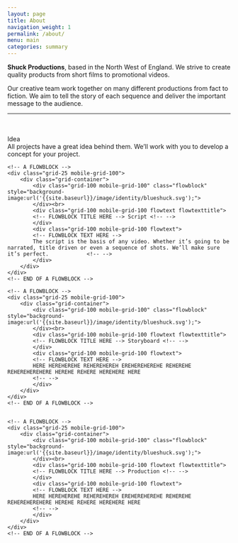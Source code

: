 ```yaml
---
layout: page
title: About
navigation_weight: 1
permalink: /about/
menu: main
categories: summary
---
```


**Shuck Productions**, based in the North West of England. We strive to create quality products from short films to promotional videos.

Our creative team work together on many different productions from fact to fiction. We aim to tell the story of each sequence and deliver the important message to the audience.

<div class="grid-container">
<hr><br>
	<!-- A FLOWBLOCK -->
	<div class="grid-25 mobile-grid-100">
		<div class="grid-container">
			<div class="grid-100 mobile-grid-100" class="flowblock" style="background-image:url('{{site.baseurl}}/image/identity/blueshuck.svg');">
			</div><br>
			<div class="grid-100 mobile-grid-100 flowtext flowtexttitle">
			<!-- FLOWBLOCK TITLE HERE --> Idea <!-- -->
			</div>
			<div class="grid-100 mobile-grid-100 flowtext">
		    <!-- FLOWBLOCK TEXT HERE -->
			All projects have a great idea behind them. We’ll work with you to develop a concept for your project.
		   	<!-- -->
			</div>
		</div>
	</div>
	<!-- END OF A FLOWBLOCK -->


	<!-- A FLOWBLOCK -->
	<div class="grid-25 mobile-grid-100">
		<div class="grid-container">
			<div class="grid-100 mobile-grid-100" class="flowblock" style="background-image:url('{{site.baseurl}}/image/identity/blueshuck.svg');">
			</div><br>
			<div class="grid-100 mobile-grid-100 flowtext flowtexttitle">
			<!-- FLOWBLOCK TITLE HERE --> Script <!-- -->
			</div>
			<div class="grid-100 mobile-grid-100 flowtext">
		    <!-- FLOWBLOCK TEXT HERE -->
			The script is the basis of any video. Whether it’s going to be narrated, title driven or even a sequence of shots. We’ll make sure it’s perfect.		    <!-- -->
			</div>
		</div>
	</div>
	<!-- END OF A FLOWBLOCK -->

	<!-- A FLOWBLOCK -->
	<div class="grid-25 mobile-grid-100">
		<div class="grid-container">
			<div class="grid-100 mobile-grid-100" class="flowblock" style="background-image:url('{{site.baseurl}}/image/identity/blueshuck.svg');">
			</div><br>
			<div class="grid-100 mobile-grid-100 flowtext flowtexttitle">
			<!-- FLOWBLOCK TITLE HERE --> Storyboard <!-- -->
			</div>
			<div class="grid-100 mobile-grid-100 flowtext">
		    <!-- FLOWBLOCK TEXT HERE -->
		    HERE HEREHEREHE REHEREHEREH EREHEREHEREHE REHEREHE REHEREHEREHERE HEREHE REHERE HEREHERE HERE
		    <!-- -->
			</div>
		</div>
	</div>
	<!-- END OF A FLOWBLOCK -->


	<!-- A FLOWBLOCK -->
	<div class="grid-25 mobile-grid-100">
		<div class="grid-container">
			<div class="grid-100 mobile-grid-100" class="flowblock" style="background-image:url('{{site.baseurl}}/image/identity/blueshuck.svg');">
			</div><br>
			<div class="grid-100 mobile-grid-100 flowtext flowtexttitle">
			<!-- FLOWBLOCK TITLE HERE --> Production <!-- -->
			</div>
			<div class="grid-100 mobile-grid-100 flowtext">
		    <!-- FLOWBLOCK TEXT HERE -->
		    HERE HEREHEREHE REHEREHEREH EREHEREHEREHE REHEREHE REHEREHEREHERE HEREHE REHERE HEREHERE HERE
		    <!-- -->
			</div>
		</div>
	</div>
	<!-- END OF A FLOWBLOCK -->






